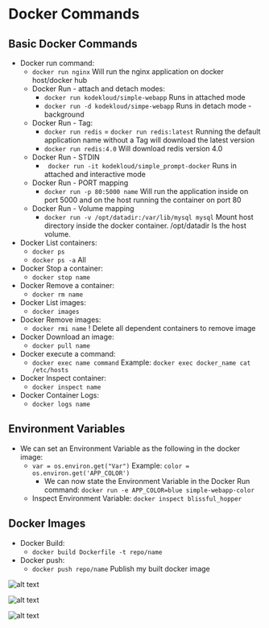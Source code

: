 # Docker Commands

## Basic Docker Commands

* Docker run command:
    * `docker run nginx` Will run the nginx application on docker host/docker hub
    * Docker Run - attach and detach modes:
        * `docker run kodekloud/simple-webapp` Runs in attached mode
        * `docker run -d kodekloud/simpe-webapp` Runs in detach mode - background
    * Docker Run - Tag:
        * `docker run redis` = `docker run redis:latest` Running the default application name without a Tag will download the latest version
        * `docker run redis:4.0` Will download redis version 4.0
    * Docker Run - STDIN
        * ` docker run -it kodekloud/simple_prompt-docker` Runs in attached and interactive mode
    * Docker Run - PORT mapping
        * `docker run -p 80:5000 name` Will run the application inside on port 5000 and on the host running the container on port 80
    * Docker Run - Volume mapping
        * `docker run -v /opt/datadir:/var/lib/mysql mysql` Mount host directory inside the docker container. /opt/datadir Is the host volume.
* Docker List containers:
    * `docker ps` 
    * `docker ps -a` All
* Docker Stop a container:
    * `docker stop name`
* Docker Remove a container:
    * `docker rm name`
* Docker List images:
    * `docker images`
* Docker Remove images:
    * `docker rmi name` ! Delete all dependent containers to remove image
* Docker Download an image:
    * `docker pull name`
* Docker execute a command:
    * `docker exec name command` Example: `docker exec docker_name cat /etc/hosts`
* Docker Inspect container:
    * `docker inspect name`
* Docker Container Logs:
    * `docker logs name`

## Environment Variables

* We can set an Environment Variable as the following in the docker image:
    * `var = os.environ.get("Var")` Example: `color = os.environ.get('APP_COLOR')`
        * We can now state the Environment Variable in the Docker Run command: `docker run -e APP_COLOR=blue simple-webapp-color`
    * Inspect Environment Variable: `docker inspect blissful_hopper`


## Docker Images

* Docker Build:
    * `docker build Dockerfile -t repo/name`
* Docker push:
    * `docker push repo/name` Publish my built docker image

![alt text](https://github.com/DorBitton/certified-kubernetes-administrator/blob/main/Docker%20for%20Beginners/Images/How%20to%20create%20my%20own%20image.PNG)

![alt text](https://github.com/DorBitton/certified-kubernetes-administrator/blob/main/Docker%20for%20Beginners/Images/DockerFile.PNG)

![alt text](https://github.com/DorBitton/certified-kubernetes-administrator/blob/main/Docker%20for%20Beginners/Images/LayeredArchitecture.PNG)
